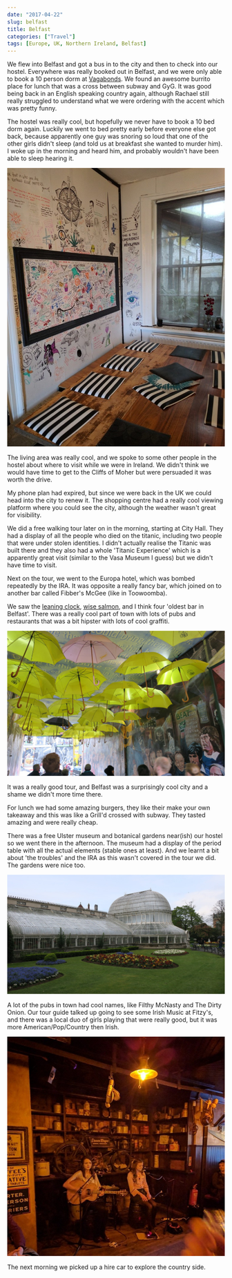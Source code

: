 ```yaml
---
date: "2017-04-22"
slug: belfast
title: Belfast
categories: ["Travel"]
tags: [Europe, UK, Northern Ireland, Belfast]
---
```


We flew into Belfast and got a bus in to the city and then to check into our hostel. Everywhere was really booked out in Belfast, and we were only able to book a 10 person dorm at [Vagabonds](http://www.vagabondsbelfast.com/). We found an awesome burrito place for lunch that was a cross between subway and GyG. It was good being back in an English speaking country again, although Rachael still really struggled to understand what we were ordering with the accent which was pretty funny.

The hostel was really cool, but hopefully we never have to book a 10 bed dorm again. Luckily we went to bed pretty early before everyone else got back, because apparently one guy was snoring so loud that one of the other girls didn't sleep (and told us at breakfast she wanted to murder him). I woke up in the morning and heard him, and probably wouldn't have been able to sleep hearing it.

![](hostel.jpg "Hostel breakfast area")

The living area was really cool, and we spoke to some other people in the hostel about where to visit while we were in Ireland. We didn't think we would have time to get to the Cliffs of Moher but were persuaded it was worth the drive.

My phone plan had expired, but since we were back in the UK we could head into the city to renew it. The shopping centre had a really cool viewing platform where you could see the city, although the weather wasn't great for visibility.

We did a free walking tour later on in the morning, starting at City Hall. They had a display of all the people who died on the titanic, including two people that were under stolen identities. I didn't actually realise the Titanic was built there and they also had a whole 'Titanic Experience' which is a apparently great visit (similar to the Vasa Museum I guess) but we didn't have time to visit.

Next on the tour, we went to the Europa hotel, which was bombed repeatedly by the IRA. It was opposite a really fancy bar, which joined on to another bar called Fibber's McGee (like in Toowoomba).

We saw the [leaning clock](https://en.wikipedia.org/wiki/Albert_Memorial_Clock,_Belfast), [wise salmon](https://en.wikipedia.org/wiki/Salmon_of_Knowledge), and I think four 'oldest bar in Belfast'. There was a really cool part of town with lots of pubs and restaurants that was a bit hipster with lots of cool graffiti.

![](alley.jpg "Alley")

It was a really good tour, and Belfast was a surprisingly cool city and a shame we didn't more time there.

For lunch we had some amazing burgers, they like their make your own takeaway and this was like a Grill'd crossed with subway. They tasted amazing and were really cheap.

There was a free Ulster museum and botanical gardens near(ish) our hostel so we went there in the afternoon. The museum had a display of the period table with all the actual elements (stable ones at least). And we learnt a bit about 'the troubles' and the IRA as this wasn't covered in the tour we did. The gardens were nice too.

![](greenhouse.jpg "Botanical Gardens Greenhouse")

A lot of the pubs in town had cool names, like Filthy McNasty and The Dirty Onion. Our tour guide talked up going to see some Irish Music at Fitzy's, and there was a local duo of girls playing that were really good, but it was more American/Pop/Country then Irish.

![](fitzys.jpg "Fitzy's")

The next morning we picked up a hire car to explore the country side.

